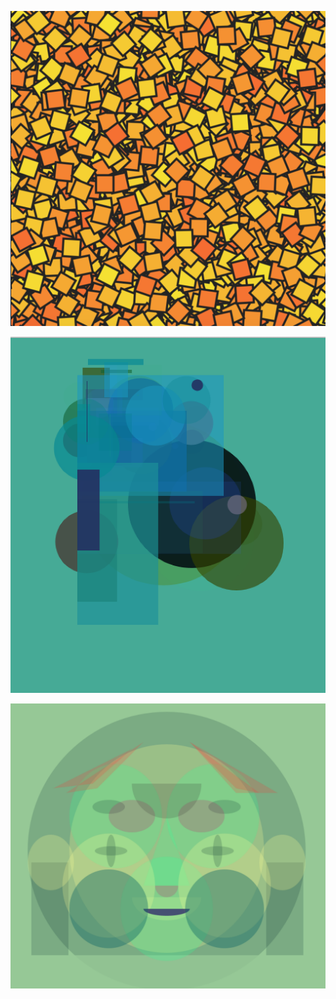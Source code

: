 ![](Sept23/CheeseTrap.png)

![](Sept13/Artwork-IM.png)

![](folder/Boby-Portrait-ScreenShot.png)



